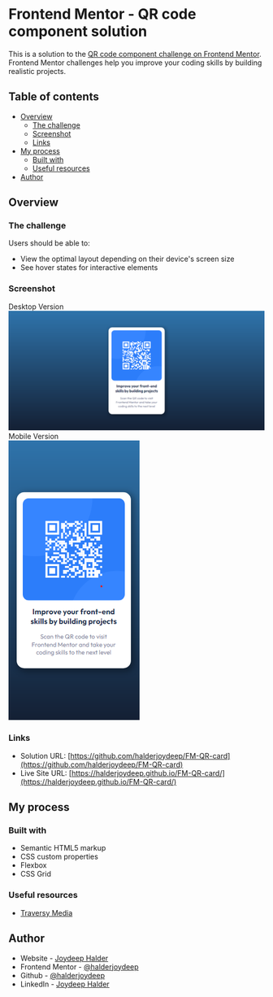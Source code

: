 # Frontend Mentor - QR code component solution

This is a solution to the [QR code component challenge on Frontend Mentor](https://www.frontendmentor.io/challenges/qr-code-component-iux_sIO_H). Frontend Mentor challenges help you improve your coding skills by building realistic projects. 

## Table of contents

- [Overview](#overview)
  - [The challenge](#the-challenge)
  - [Screenshot](#screenshot)
  - [Links](#links)
- [My process](#my-process)
  - [Built with](#built-with)
  - [Useful resources](#useful-resources)
- [Author](#author)

## Overview

### The challenge

Users should be able to:

- View the optimal layout depending on their device's screen size
- See hover states for interactive elements

### Screenshot

Desktop Version
<br>
![Desktop Screenshot](./images/screenshot-desktop.png)
<br>
Mobile Version
<br>
![Mobile Screenshot](./images/screenshot-mobile.png)

### Links

- Solution URL: [https://github.com/halderjoydeep/FM-QR-card](https://github.com/halderjoydeep/FM-QR-card)
- Live Site URL: [https://halderjoydeep.github.io/FM-QR-card/](https://halderjoydeep.github.io/FM-QR-card/)

## My process

### Built with

- Semantic HTML5 markup
- CSS custom properties
- Flexbox
- CSS Grid

### Useful resources

- [Traversy Media](https://www.youtube.com/watch?v=0xMQfnTU6oo)

## Author

- Website - [Joydeep Halder](https://joydeephalder.me)
- Frontend Mentor - [@halderjoydeep](https://www.frontendmentor.io/profile/halderjoydeep)
- Github - [@halderjoydeep](https://github.com/halderjoydeep)
- LinkedIn - [Joydeep Halder](https://linkedin.com/in/joydeep-halder)

